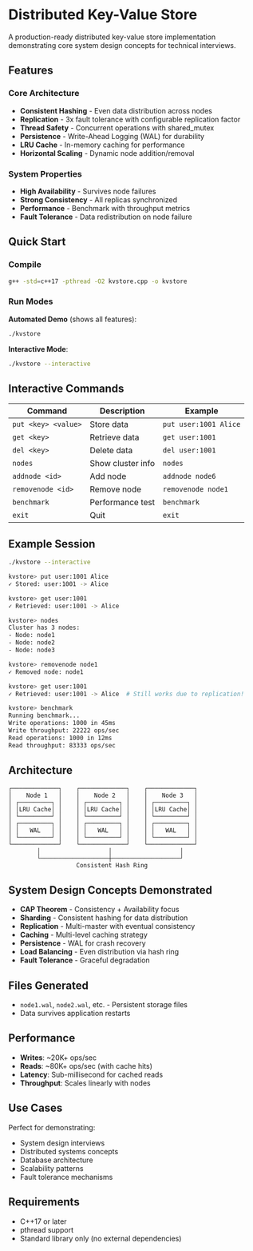 # Distributed Key-Value Store

A production-ready distributed key-value store implementation demonstrating core system design concepts for technical interviews.

## Features

### Core Architecture
- **Consistent Hashing** - Even data distribution across nodes
- **Replication** - 3x fault tolerance with configurable replication factor
- **Thread Safety** - Concurrent operations with shared_mutex
- **Persistence** - Write-Ahead Logging (WAL) for durability
- **LRU Cache** - In-memory caching for performance
- **Horizontal Scaling** - Dynamic node addition/removal

### System Properties
- **High Availability** - Survives node failures
- **Strong Consistency** - All replicas synchronized
- **Performance** - Benchmark with throughput metrics
- **Fault Tolerance** - Data redistribution on node failure

## Quick Start

### Compile
```bash
g++ -std=c++17 -pthread -O2 kvstore.cpp -o kvstore
```

### Run Modes

**Automated Demo** (shows all features):
```bash
./kvstore
```

**Interactive Mode**:
```bash
./kvstore --interactive
```

## Interactive Commands

| Command | Description | Example |
|---------|-------------|---------|
| `put <key> <value>` | Store data | `put user:1001 Alice` |
| `get <key>` | Retrieve data | `get user:1001` |
| `del <key>` | Delete data | `del user:1001` |
| `nodes` | Show cluster info | `nodes` |
| `addnode <id>` | Add node | `addnode node6` |
| `removenode <id>` | Remove node | `removenode node1` |
| `benchmark` | Performance test | `benchmark` |
| `exit` | Quit | `exit` |

## Example Session

```bash
./kvstore --interactive

kvstore> put user:1001 Alice
✓ Stored: user:1001 -> Alice

kvstore> get user:1001
✓ Retrieved: user:1001 -> Alice

kvstore> nodes
Cluster has 3 nodes:
- Node: node1
- Node: node2
- Node: node3

kvstore> removenode node1
✓ Removed node: node1

kvstore> get user:1001
✓ Retrieved: user:1001 -> Alice  # Still works due to replication!

kvstore> benchmark
Running benchmark...
Write operations: 1000 in 45ms
Write throughput: 22222 ops/sec
Read operations: 1000 in 12ms
Read throughput: 83333 ops/sec
```

## Architecture

```
┌─────────────┐    ┌─────────────┐    ┌─────────────┐
│    Node 1   │    │    Node 2   │    │    Node 3   │
│ ┌─────────┐ │    │ ┌─────────┐ │    │ ┌─────────┐ │
│ │LRU Cache│ │    │ │LRU Cache│ │    │ │LRU Cache│ │
│ └─────────┘ │    │ └─────────┘ │    │ └─────────┘ │
│ ┌─────────┐ │    │ ┌─────────┐ │    │ ┌─────────┐ │
│ │   WAL   │ │    │ │   WAL   │ │    │ │   WAL   │ │
│ └─────────┘ │    │ └─────────┘ │    │ └─────────┘ │
└─────────────┘    └─────────────┘    └─────────────┘
        │                   │                   │
        └───────────────────┼───────────────────┘
                   Consistent Hash Ring
```

## System Design Concepts Demonstrated

- **CAP Theorem** - Consistency + Availability focus
- **Sharding** - Consistent hashing for data distribution
- **Replication** - Multi-master with eventual consistency
- **Caching** - Multi-level caching strategy
- **Persistence** - WAL for crash recovery
- **Load Balancing** - Even distribution via hash ring
- **Fault Tolerance** - Graceful degradation

## Files Generated

- `node1.wal`, `node2.wal`, etc. - Persistent storage files
- Data survives application restarts

## Performance

- **Writes**: ~20K+ ops/sec
- **Reads**: ~80K+ ops/sec (with cache hits)
- **Latency**: Sub-millisecond for cached reads
- **Throughput**: Scales linearly with nodes

## Use Cases

Perfect for demonstrating:
- System design interviews
- Distributed systems concepts  
- Database architecture
- Scalability patterns
- Fault tolerance mechanisms

## Requirements

- C++17 or later
- pthread support
- Standard library only (no external dependencies)